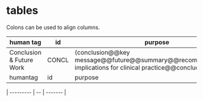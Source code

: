 # tables

Colons can be used to align columns.

| human tag       | id           | purpose  |
| ------------- |-------------| -----|
| Conclusion & Future Work | CONCL |	(conclusion@@key message@@future@@summary@@recommendation@@ implications for clinical practice@@concluding remark) |
| humantag | id | purpose |


| --------- | -- | ------- |


